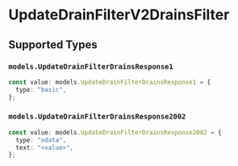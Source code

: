 # UpdateDrainFilterV2DrainsFilter


## Supported Types

### `models.UpdateDrainFilterDrainsResponse1`

```typescript
const value: models.UpdateDrainFilterDrainsResponse1 = {
  type: "basic",
};
```

### `models.UpdateDrainFilterDrainsResponse2002`

```typescript
const value: models.UpdateDrainFilterDrainsResponse2002 = {
  type: "odata",
  text: "<value>",
};
```


